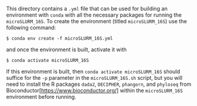 This directory contains a `.yml` file that can be used for building an environment with `conda` with all the necessary packages for running the `microSLURM_16S`. To create the environment (titled `microSLURM_16S`) use the following command:
```
$ conda env create -f microSLURM_16S.yml
```
and once the environment is built, activate it with
```
$ conda activate microSLURM_16S
```
If this environment is built, then `conda activate microSLURM_16S` should suffice for the `-p` parameter in the `microSLURM_16S.sh` script, but you will need to install the R packages `dada2`, `DECIPHER`, `phangorn`, and `phyloseq` from Bioconductor[https://www.bioconductor.org/] within the `microSLURM_16S` environment before running.